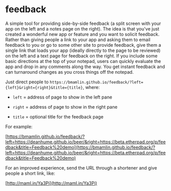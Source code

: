 # feedback

A simple tool for providing side-by-side feedback (a split screen with your app on the left and a notes page on the right).
The idea is that you've just created a wonderful new app or feature and you want to solicit feedback. Rather than 
giving people a link to your app and asking them to email feedback to you or go to some other site to provide 
feedback, give them a single link that loads your app (ideally directly to the page to be reviewed) on the left and 
a text page for feedback on the right. If you include some basic directions at the top of your notepad, users can 
quickly evaluate the app and drop in any comments along the way. You get instant feedback and can turnaround changes as 
you cross things off the notepad.

Just direct people to `https://bmamlin.github.io/feedback/?left={left}&right={right}&title={title}`, where:

* `left` = address of page to show in the left pane

* `right` = address of page to show in the right pane

* `title` = optional title for the feedback page

For example:

[https://bmamlin.github.io/feedback/?left=https://deanhume.github.io/beer/&right=https://beta.etherpad.org/p/feedback&title=Feedback%20demo](https://bmamlin.github.io/feedback/?left=https://deanhume.github.io/beer/&right=https://beta.etherpad.org/p/feedback&title=Feedback%20demo)

For an improved experience, send the URL through a shortener and give people a short link, like:

[http://maml.in/Ya3Pi](http://maml.in/Ya3Pi)
